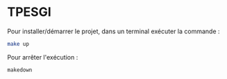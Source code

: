# TPESGI

Pour installer/démarrer le projet, dans un terminal exécuter la commande :
```bash
make up
```

Pour arrêter l'exécution :
```bash
makedown
```
